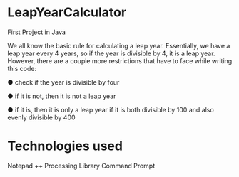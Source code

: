# LeapYearCalculator
First Project in Java

We all know the basic rule for calculating a leap year. Essentially, we have a leap year every 4 years, so
if the year is divisible by 4, it is a leap year. However, there are a couple more restrictions that have to face while writing this code:

● check if the year is divisible by four

● if it is not, then it is not a leap year

● if it is, then it is only a leap year if it is both divisible by 100 and also evenly divisible by 400

# Technologies used

Notepad ++
Processing Library
Command Prompt
